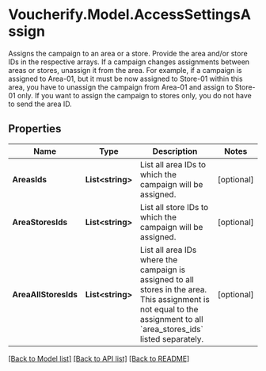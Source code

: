 # Voucherify.Model.AccessSettingsAssign
Assigns the campaign to an area or a store. Provide the area and/or store IDs in the respective arrays. If a campaign changes assignments between areas or stores, unassign it from the area. For example, if a campaign is assigned to Area-01, but it must be now assigned to Store-01 within this area, you have to unassign the campaign from Area-01 and assign to Store-01 only.  If you want to assign the campaign to stores only, you do not have to send the area ID.

## Properties

Name | Type | Description | Notes
------------ | ------------- | ------------- | -------------
**AreasIds** | **List&lt;string&gt;** | List all area IDs to which the campaign will be assigned. | [optional] 
**AreaStoresIds** | **List&lt;string&gt;** | List all store IDs to which the campaign will be assigned. | [optional] 
**AreaAllStoresIds** | **List&lt;string&gt;** | List all area IDs where the campaign is assigned to all stores in the area. This assignment is not equal to the assignment to all &#x60;area_stores_ids&#x60; listed separately. | [optional] 

[[Back to Model list]](../README.md#documentation-for-models) [[Back to API list]](../README.md#documentation-for-api-endpoints) [[Back to README]](../README.md)


